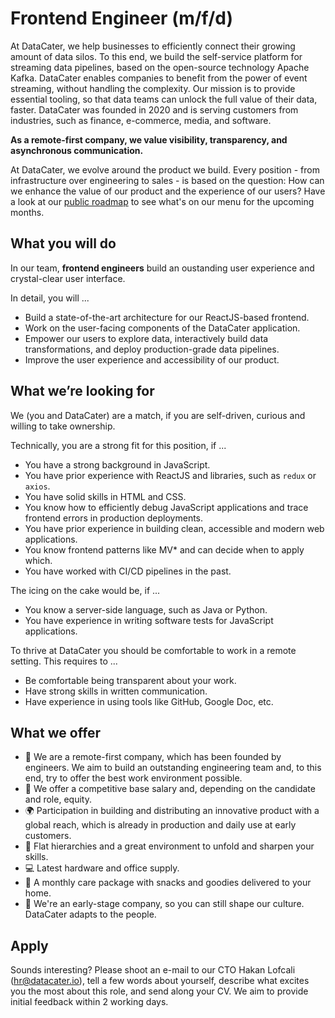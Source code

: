 # Frontend Engineer (m/f/d)

At DataCater, we help businesses to efficiently connect their growing amount of data silos. To this end, we build the self-service platform for streaming data pipelines, based on the open-source technology Apache Kafka. DataCater enables companies to benefit from the power of event streaming, without handling the complexity.
Our mission is to provide essential tooling, so that data teams can unlock the full value of their data, faster.
DataCater was founded in 2020 and is serving customers from industries, such as finance, e-commerce, media, and software.

**As a remote-first company, we value visibility, transparency, and asynchronous communication.**

At DataCater, we evolve around the product we build. Every position - from infrastructure over engineering to sales - is based on the question:
How can we enhance the value of our product and the experience of our users?
Have a look at our [public roadmap](https://github.com/DataCater/public-roadmap/projects/1) to see what's on our menu for the upcoming months.

## What you will do

In our team, **frontend engineers** build an oustanding user experience
and crystal-clear user interface.

In detail, you will ...

* Build a state-of-the-art architecture for our ReactJS-based frontend.
* Work on the user-facing components of the DataCater application.
* Empower our users to explore data, interactively build data
  transformations, and deploy production-grade data pipelines.
* Improve the user experience and accessibility of our product.

## What we’re looking for

We (you and DataCater) are a match, if you are self-driven, curious and willing to take ownership.

Technically, you are a strong fit for this position, if ...

* You have a strong background in JavaScript.
* You have prior experience with ReactJS and libraries, such as `redux`
  or `axios`.
* You have solid skills in HTML and CSS.
* You know how to efficiently debug JavaScript applications and trace
  frontend errors in production deployments.
* You have prior experience in building clean, accessible and modern web applications.
* You know frontend patterns like MV\* and can decide when to apply which.
* You have worked with CI/CD pipelines in the past.

The icing on the cake would be, if ...

* You know a server-side language, such as Java or Python.
* You have experience in writing software tests for JavaScript
  applications.

To thrive at DataCater you should be comfortable to work in a remote setting. This requires to ...

* Be comfortable being transparent about your work.
* Have strong skills in written communication.
* Have experience in using tools like GitHub, Google Doc, etc.

## What we offer

* 🤝 We are a remote-first company, which has been founded by engineers. We
  aim to build an outstanding engineering team and, to this end, try to
  offer the best work environment possible.
* 💸 We offer a competitive base salary and, depending on the candidate and role, equity.
* 🌍 Participation in building and distributing an innovative product with
  a global reach, which is already in production and daily use at early customers.
* 🚀 Flat hierarchies and a great environment to unfold and sharpen your skills.
* 💻 Latest hardware and office supply.
* 🍌 A monthly care package with snacks and goodies delivered to your home.
* 🙌 We're an early-stage company, so you can still shape our culture. DataCater adapts to the people.

## Apply

Sounds interesting? Please shoot an e-mail to our CTO Hakan Lofcali (hr@datacater.io), tell a few words about yourself, describe what excites you the most about this role, and send along your CV. We aim to provide initial feedback within 2 working days.

